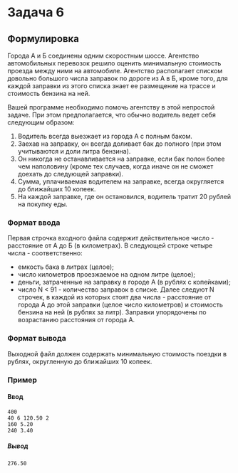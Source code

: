 # Задача 6

## Формулировка

Города А и Б соединены одним скоростным шоссе. Агентство автомобильных перевозок решило оценить минимальную стоимость проезда между ними на автомобиле. Агентство располагает списком довольно большого числа заправок по дороге из А в Б, кроме того, для каждой заправки из этого списка знает ее размещение на трассе и стоимость бензина на ней.

Вашей программе необходимо помочь агентству в этой непростой задаче. При этом предполагается, что обычно водитель ведет себя следующим образом:

1. Водитель всегда выезжает из города А с полным баком.
2. Заехав на заправку, он всегда доливает бак до полного (при этом учитываются и доли литра бензина).
3. Он никогда не останавливается на заправке, если бак полон более чем наполовину (кроме тех случаев, когда иначе он не сможет доехать до следующей заправки).
4. Сумма, уплачиваемая водителем на заправке, всегда округляется до ближайших 10 копеек.
5. На каждой заправке, где он остановился, водитель тратит 20 рублей на покупку еды.

### Формат ввода

Первая строчка входного файла содержит действительное число - расстояние от А до Б (в километрах).
В следующей строке четыре числа - соответственно:

- емкость бака в литрах (целое);
- число километров проезжаемое на одном литре (целое);
- деньги, затраченные на заправку в городе А (в рублях с копейками);
- число N < 91 - количество заправок в списке.
  Далее следуют N строчек, в каждой из которых стоят два числа - расстояние от города А до этой заправки (целое число километров) и стоимость бензина на ней (в рублях за литр). Заправки упорядочены по возрастанию расстояния от города А.

### Формат вывода

Выходной файл должен содержать минимальную стоимость поездки в рублях, округленную до ближайших 10 копеек.

### Пример

#### Ввод

```
400
40 6 120.50 2
160 5.20
240 3.40
```

##### Вывод

```
276.50
```
